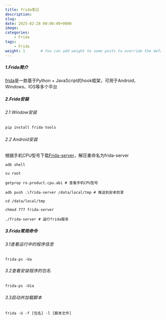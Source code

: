 ```yaml
---
title: frida笔记
description: 
slug: 
date: 2025-02-28 00:00:00+0000
image: 
categories:
    - Frida
tags:
    - Frida
weight: 1       # You can add weight to some posts to override the default sorting (date descending)
---
```


##### 1.Frida简介
[frida](https://github.com/frida/frida)是一款基于Python + JavaScript的hook框架，可用于Android、Windows、IOS等多个平台

##### 2.Frida安装

###### 2.1 Window安装
```python
pip install frida-tools
```

###### 2.2 Android安装
根据手机CPU型号下载[Frida-server](https://github.com/frida/frida/releases)，解压重命名为frida-server
```shell
adb shell

su root

getprop ro.product.cpu.abi # 查看手机CPU型号

adb push .\frida-server /data/local/tmp # 推送到安卓目录

cd /data/local/tmp

chmod 777 frida-server

./frida-server # 运行frida服务
```

##### 3.Frida常用命令

###### 3.1查看运行中的程序信息
```shell
frida-ps -Ua
```

###### 3.2查看安装程序的包名
```shell
frida-ps -Uia
```

###### 3.3启动并加载脚本
```shell
frida -U -f [包名] -l [脚本文件]
```
